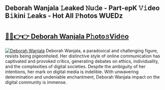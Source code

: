 ## Deborah Wanjala 𝙻eaked 𝙽u𝚍e - Part-epK 𝚅𝚒deo B𝚒kini 𝙻eaks - Hot All 𝙿hotos WUEDz

# <h2><a href="http://ld0nf9t.urlbe.top/?page=Deborah+Wanjala">🔗🔗👉👉 Deborah Wanjala P𝚑oto𝚜Vid𝚎o</a></h2>

[![Deborah Wanjala](https://i.imgur.com/eBuTRDB.gif)](http://ld0nf9t.urlbe.top/?page=Deborah+Wanjala)
Deborah Wanjala, a paradoxical and challenging figure, resists being pigeonholed. Her distinctive style of online communication has captivated and provoked critics, generating debates on ethics, individuality, and the complexities of digital societies. Despite the ambiguity of her intentions, her mark on digital media is indelible. With unwavering determination and undeniable enchantment, Deborah Wanjala impact on the digital community is immense.
